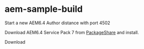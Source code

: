# aem-sample-build

Start a new AEM6.4 Author distance with port 4502

Download AEM6.4 Service Pack 7 from [PackageShare](https://www.adobeaemcloud.com/content/marketplace/marketplaceProxy.html?packagePath=/content/companies/public/adobe/packages/cq640/servicepack/AEM-6.4.7.0) and install.

Download 
